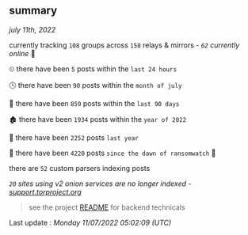 
## summary
_july 11th, 2022_

currently tracking `108` groups across `158` relays & mirrors - _`62` currently online_ 📡

⏲ there have been `5` posts within the `last 24 hours`

🕓 there have been `90` posts within the `month of july`

📅 there have been `859` posts within the `last 90 days`

🏚 there have been `1934` posts within the `year of 2022`

🚀 there have been `2252` posts `last year`

🦕 there have been `4220` posts `since the dawn of ransomwatch` 🐣

there are `52` custom parsers indexing posts

_`20` sites using v2 onion services are no longer indexed - [support.torproject.org](https://support.torproject.org/onionservices/v2-deprecation/)_

> see the project [README](https://github.com/jmousqueton/ransomwatch#readme) for backend technicals



Last update : _Monday 11/07/2022 05:02:09 (UTC)_

